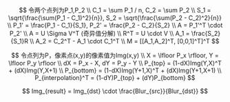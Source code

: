 
$$
令两个点列为P_1,P_2 \\
C_1 = \sum P_1 / n, C_2 = \sum P_2 \\
S_1 = \sqrt{\frac{\sum(P_1 - C_1)^2}{n}},
S_2 = \sqrt{\frac{\sum(P_2 - C_2)^2}{n}} \\
P_1' = \frac{P_1 - C_1}{S_1},
P_2' = \frac{P_2 - C_2}{S_2} \\
A = P_1'^T \cdot P_2' \\
A = U \Sigma V^T (奇异值分解) \\
R^T = U \cdot V \\
A_1 = \frac{S_2}{S_1}R \\
A_2 = C_2^T - A_1 \cdot C_1^T \\
M = [[A_1,A_2]^T, [0,0,1]^T]^T
$$

$$
令点列为P，像素点(x,y)的像素值为Img(x,y) \\
X = \lfloor P_x \rfloor, Y = \lfloor P_y \rfloor \\
dX = P_x - X, dY = P_y - Y \\
P_{top} = (1-dX)Img(Y,X)^T + (dX)Img(Y,X+1) \\
P_{bottom} = (1-dX)Img(Y+1,X)^T + (dX)Img(Y+1,X+1) \\
P_{interpolation}^T = (1-dY)P_{top} + (dY)P_{bottom}
$$




$$
Img_{result} = Img_{dst} \cdot \frac{Blur_{src}}{Blur_{dst}}
$$
